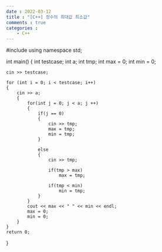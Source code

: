 ```yaml
---
date : 2022-03-12
title : "[C++] 정수의 최대값 최소값"
comments : true
categories : 
    - C++
---
```


#include <iostream>
using namespace std;

int main()
{
    int testcase;
    int a;
    int tmp;
    int max = 0;
    int min = 0;

    cin >> testcase;

    for (int i = 0; i < testcase; i++)
    {
        cin >> a;
        {
            for(int j = 0; j < a; j ++)
            {
                if(j == 0)
                {
                    cin >> tmp;
                    max = tmp;
                    min = tmp;  
                }

                else
                {
                    cin >> tmp;
        
                    if(tmp > max)
                        max = tmp;

                    if(tmp < min)
                        min = tmp; 
                }
            }
            cout << max << " " << min << endl;
            max = 0;
            min = 0;
        }
    } 
    return 0;
}